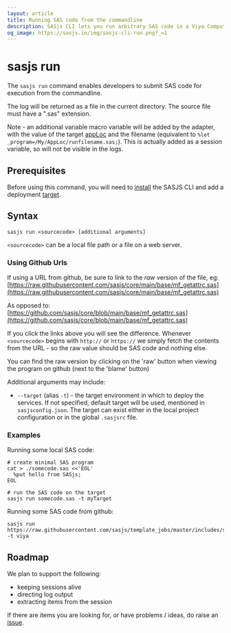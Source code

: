 ```yaml
---
layout: article
title: Running SAS code from the commandline
description: SASjs CLI lets you run arbitrary SAS code in a Viya Compute Session, directly from the terminal (or commandline session).
og_image: https://sasjs.io/img/sasjs-cli-run.png?_=1
---
```


# sasjs run

The `sasjs run` command enables developers to submit SAS code for execution from the commandline.

<script id="asciicast-FK3Xr2RhqAjhIcqLLLKD7xCvM" src="https://asciinema.org/a/FK3Xr2RhqAjhIcqLLLKD7xCvM.js" async></script>

The log will be returned as a file in the current directory. The source file must have a ".sas" extension.

Note - an additional variable macro variable will be added by the adapter, with the value of the target [appLoc](https://cli.sasjs.io/sasjsconfig.html#targets_items_anyOf_i0_appLoc) and the filename (equivalent to `%let _program=/My/AppLoc/runfilename.sas;`).  This is actually added as a session variable, so will not be visible in the logs.


## Prerequisites

Before using this command, you will need to [install](/installation) the SASJS CLI and add a deployment [target](/add).

## Syntax

```
sasjs run <sourcecode> [additional arguments]
```

`<sourcecode>` can be a local file path or a file on a web server.  

### Using Github Urls

If using a URL from github, be sure to link to the _raw_ version of the file, eg: [https://raw.githubusercontent.com/sasjs/core/main/base/mf_getattrc.sas](https://raw.githubusercontent.com/sasjs/core/main/base/mf_getattrc.sas) 

As opposed to: [https://github.com/sasjs/core/blob/main/base/mf_getattrc.sas](https://github.com/sasjs/core/blob/main/base/mf_getattrc.sas)

If you click the links above you will see the difference.  Whenever `<sourcecode>` begins with `http://` or `https://` we simply fetch the contents from the URL - so the raw value should be SAS code and nothing else.

You can find the raw version by clicking on the 'raw' button when viewing the program on github (next to the 'blame' button)



Additional arguments may include:

- `--target` (alias `-t`) - the target environment in which to deploy the services. If not specified, default target will be used, mentioned in `sasjsconfig.json`. The target can exist either in the local project configuration or in the global `.sasjsrc` file.


### Examples

Running some local SAS code:
```
# create minimal SAS program
cat > ./somecode.sas <<'EOL'
  %put hello from SASjs;
EOL

# run the SAS code on the target
sasjs run somecode.sas -t myTarget
```

Running some SAS code from github:

```
sasjs run https://raw.githubusercontent.com/sasjs/template_jobs/master/includes/someprogram.sas -t viya
```

## Roadmap

We plan to support the following:

- keeping sessions alive
- directing log output
- extracting items from the session

If there are items you are looking for, or have problems / ideas, do raise an [issue](https://github.com/sasjs/cli/issues).
